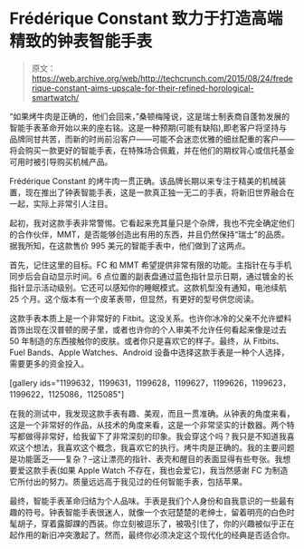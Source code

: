 # Frédérique Constant 致力于打造高端精致的钟表智能手表

> 原文：<https://web.archive.org/web/http://techcrunch.com/2015/08/24/frederique-constant-aims-upscale-for-their-refined-horological-smartwatch/>

“如果烤牛肉是正确的，他们会回来，”桑顿梅隆说，这是瑞士制表商自蓬勃发展的智能手表革命开始以来的座右铭。这是一种预期(可能有缺陷),即老客户将坚持与品牌同甘共苦，而新的时尚前沿客户——可能不会迷恋优雅的细丝配重的客户——将会购买一款更好的智能手表，在特殊场合佩戴，并在他们的期权背心或信托基金可用时被引导购买机械产品。

Frédérique Constant 的烤牛肉一贯正确。该品牌长期以来专注于精美的机械装置，现在推出了钟表智能手表，这是一款真正独一无二的手表，将新旧世界融合在一起，实际上非常引人注目。

起初，我对这款手表非常警惕。它看起来充其量只是个杂牌，我也不完全确定他们的合作伙伴，MMT，是否能够创造出有用的东西，并且仍然保持“瑞士”的品质。据我所知，在这款售价 995 美元的智能手表中，他们做到了这两点。

首先，记住这里的目标。FC 和 MMT 希望提供非常有限的功能。主指针在与手机同步后会自动显示时间。6 点位置的副表盘通过蓝色指针显示日期，通过镀金的长指针显示活动级别。它还可以感知你的睡眠模式。这款机型没有通知，电池续航 25 个月。这个版本有一个皮革表带，但显然，有更好的型号供您阅读。

这款手表本质上是一个非常好的 Fitbit。这没关系。也许你冰冷的父亲不允许塑料首饰出现在汉普顿的房子里，或者也许你的个人审美不允许任何看起来像是过去 50 年制造的东西接触你的皮肤。或者你只是喜欢它的样子。最终，从 Fitbits、Fuel Bands、Apple Watches、Android 设备中选择这款手表是一种个人选择，需要更多的资金投入。

[gallery ids="1199632，1199631，1199628，1199627，1199626，1199623，1199622，1125086，1125085"]

在我的测试中，我发现这款手表有趣、美观，而且一贯准确。从钟表的角度来看，这是一个非常好的作品，从技术的角度来看，这是一个非常坚实的计数器。两个特写都做得非常好，给我留下了非常深刻的印象。我会穿这个吗？我只是不知道我喜欢这个想法，我喜欢这个概念，我喜欢它的执行。烤牛肉是正确的。我的主要问题是功能匮乏——复杂？–这让漂亮的指针、表壳和醒目的表面显得有些夸张。我想要爱这款手表(如果 Apple Watch 不存在，我也会爱它)，我当然感谢 FC 为制造它所付出的努力。质量远远高于我见过的任何智能手表，包括苹果。

最终，智能手表革命归结为个人品味。手表是我们个人身份和自我意识的一些最有趣的符号。钟表智能手表很迷人，就像一个衣冠楚楚的老绅士，留着明亮的白色时髦胡子，穿着露脚踝的西装。你立刻被逗乐了，被吸引住了，你的兴趣被似乎正在起作用的新旧冲突激起了。然而，最终你必须决定这个现代化的经典是否适合你。